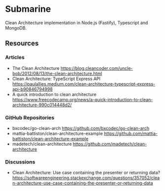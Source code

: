 # Submarine

Clean Architecture implementation in Node.js (Fastify), Typescript and MongoDB.

## Resources

### Articles

- The Clean Architecture <https://blog.cleancoder.com/uncle-bob/2012/08/13/the-clean-architecture.html>
- Clean Architecture: TypeScript Express API <https://paulallies.medium.com/clean-architecture-typescript-express-api-b90846794998>
- A quick introduction to clean architecture <https://www.freecodecamp.org/news/a-quick-introduction-to-clean-architecture-990c014448d2/>

### GitHub Repositories
- bxcodec/go-clean-arch <https://github.com/bxcodec/go-clean-arch>
- mattia-battiston/clean-architecture-example <https://github.com/mattia-battiston/clean-architecture-example>
- madetech/clean-architecture <https://github.com/madetech/clean-architecture>

### Discussions
- Clean Architecture: Use case containing the presenter or returning data? <https://softwareengineering.stackexchange.com/questions/357052/clean-architecture-use-case-containing-the-presenter-or-returning-data>

